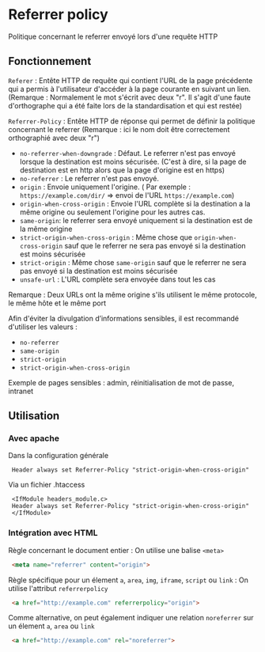 # **Referrer policy**

Politique concernant le referrer envoyé lors d'une requête HTTP

## Fonctionnement

`Referer` : Entête HTTP de requête qui contient l'URL de la page précédente qui a permis à l'utilisateur d'accéder à la page courante en suivant un lien. (Remarque : Normalement le mot s'écrit avec deux "r". Il s'agit d'une faute d'orthographe qui a été faite lors de la standardisation et qui est restée)

`Referrer-Policy` : Entête HTTP de réponse qui permet de définir la politique concernant le referrer (Remarque : ici le nom doit être correctement orthographié avec deux "r")

- `no-referrer-when-downgrade` : Défaut. Le referrer n'est pas envoyé lorsque la destination est moins sécurisée. (C'est à dire, si la page de destination est en http alors que la page d'origine est en https)
- `no-referrer` : Le referrer n'est pas envoyé.
- `origin` : Envoie uniquement l'origine. ( Par exemple : `https://example.com/dir/` => envoi de l'URL `https://example.com`)
- `origin-when-cross-origin` : Envoie l'URL complète si la destination a la même origine ou seulement l'origine pour les autres cas.
- `same-origin`: le referrer sera envoyé uniquement si la destination est de la même origine
- `strict-origin-when-cross-origin` : Même chose que `origin-when-cross-origin` sauf que le referrer ne sera pas envoyé si la destination est moins sécurisée
- `strict-origin` : Même chose `same-origin` sauf que le referrer ne sera pas envoyé si la destination est moins sécurisée
- `unsafe-url` : L'URL complète sera envoyée dans tout les cas

Remarque : Deux URLs ont la même origine s'ils utilisent le même protocole, le même hôte et le même port

Afin d'éviter la divulgation d’informations sensibles, il est recommandé d'utiliser les valeurs :

- `no-referrer`
- `same-origin`
- `strict-origin`
- `strict-origin-when-cross-origin`

Exemple de pages sensibles : admin, réinitialisation de mot de passe, intranet

## Utilisation

### Avec apache

Dans la configuration générale

```
 Header always set Referrer-Policy "strict-origin-when-cross-origin"
```

Via un fichier .htaccess

```
 <IfModule headers_module.c>
 Header always set Referrer-Policy "strict-origin-when-cross-origin"
 </IfModule>
```

### Intégration avec HTML

Règle concernant le document entier : On utilise une balise `<meta>`

```html
 <meta name="referrer" content="origin">
```

Règle spécifique pour un élement `a`, `area`, `img`, `iframe`, `script` ou `link` : On utilise l'attribut `referrerpolicy`

```html
 <a href="http://example.com" referrerpolicy="origin">
```

Comme alternative, on peut également indiquer une relation `noreferrer` sur un élement `a`, `area` ou `link`

```html
 <a href="http://example.com" rel="noreferrer">
 
```